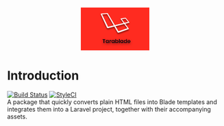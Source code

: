 <p align="center">
    <img height="100" src="https://raw.githubusercontent.com/barakamwakisha/tarablade/master/docs/logo.png"
                    alt="Tarablade Logo" title="Tarablade Logo">
</p>

# Introduction
[![Build Status](https://travis-ci.org/barakamwakisha/tarablade.svg?branch=develop)](https://travis-ci.org/barakamwakisha/tarablade)
[![StyleCI](https://github.styleci.io/repos/212110481/shield?branch=develop)](https://github.styleci.io/repos/212110481)  
A package that quickly converts plain HTML files into Blade templates and integrates them into a Laravel project, together with their accompanying assets.
